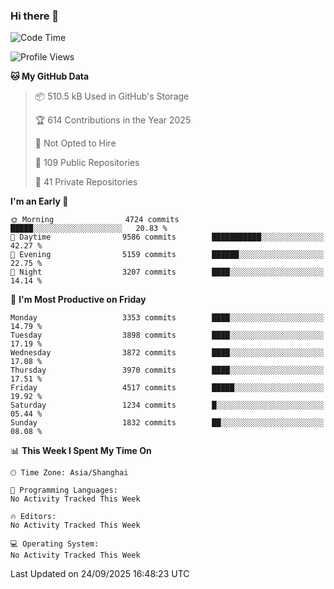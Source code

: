 ### Hi there 👋

<!--
**qbosen/qbosen** is a ✨ _special_ ✨ repository because its `README.md` (this file) appears on your GitHub profile.

Here are some ideas to get you started:

- 🔭 I’m currently working on ...
- 🌱 I’m currently learning ...
- 👯 I’m looking to collaborate on ...
- 🤔 I’m looking for help with ...
- 💬 Ask me about ...
- 📫 How to reach me: ...
- 😄 Pronouns: ...
- ⚡ Fun fact: ...
-->

<!--START_SECTION:waka-->
![Code Time](http://img.shields.io/badge/Code%20Time-2%2C111%20hrs%2036%20mins-blue)

![Profile Views](http://img.shields.io/badge/Profile%20Views-0-blue)

**🐱 My GitHub Data** 

> 📦 510.5 kB Used in GitHub's Storage 
 > 
> 🏆 614 Contributions in the Year 2025
 > 
> 🚫 Not Opted to Hire
 > 
> 📜 109 Public Repositories 
 > 
> 🔑 41 Private Repositories 
 > 
**I'm an Early 🐤** 

```text
🌞 Morning                4724 commits        █████░░░░░░░░░░░░░░░░░░░░   20.83 % 
🌆 Daytime                9586 commits        ███████████░░░░░░░░░░░░░░   42.27 % 
🌃 Evening                5159 commits        ██████░░░░░░░░░░░░░░░░░░░   22.75 % 
🌙 Night                  3207 commits        ████░░░░░░░░░░░░░░░░░░░░░   14.14 % 
```
📅 **I'm Most Productive on Friday** 

```text
Monday                   3353 commits        ████░░░░░░░░░░░░░░░░░░░░░   14.79 % 
Tuesday                  3898 commits        ████░░░░░░░░░░░░░░░░░░░░░   17.19 % 
Wednesday                3872 commits        ████░░░░░░░░░░░░░░░░░░░░░   17.08 % 
Thursday                 3970 commits        ████░░░░░░░░░░░░░░░░░░░░░   17.51 % 
Friday                   4517 commits        █████░░░░░░░░░░░░░░░░░░░░   19.92 % 
Saturday                 1234 commits        █░░░░░░░░░░░░░░░░░░░░░░░░   05.44 % 
Sunday                   1832 commits        ██░░░░░░░░░░░░░░░░░░░░░░░   08.08 % 
```


📊 **This Week I Spent My Time On** 

```text
🕑︎ Time Zone: Asia/Shanghai

💬 Programming Languages: 
No Activity Tracked This Week

🔥 Editors: 
No Activity Tracked This Week

💻 Operating System: 
No Activity Tracked This Week
```


 Last Updated on 24/09/2025 16:48:23 UTC
<!--END_SECTION:waka-->
